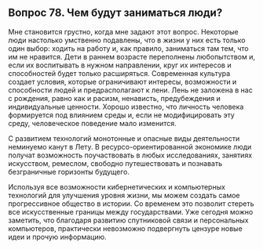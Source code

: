 ## Вопрос 78. Чем будут заниматься люди?

Мне становится грустно, когда мне задают этот вопрос. Некоторые люди настолько умственно подавлены, что в жизни у них есть только один выбор: ходить на работу и, как правило, заниматься там тем, что им не нравится. Дети в раннем возрасте переполнены любопытством и, если их воспитывать в нужном направлении, круг их интересов и способностей будет только расширяться. Современная культура создает условия, которые ограничивают интересы, возможности и способности людей и предрасполагают к лени. Лень не заложена в нас с рождения, равно как и расизм, ненависть, предубеждения и индивидуальные ценности. Хорошо известно, что личность человека формируется под влиянием среды и, если не модифицировать эту среду, человеческое поведение мало изменится.

С развитием технологий монотонные и опасные виды деятельности неминуемо канут в Лету. В ресурсо-ориентированной экономике люди получат возможность поучаствовать в любых исследованиях, занятиях искусством, ремеслом, свободно путешествовать и познавать безграничные горизонты будущего.

Используя все возможности кибернетических и компьютерных технологий для улучшения уровня жизни, мы можем создать самое прогрессивное общество в истории. Со временем это позволит стереть все искусственные границы между государствами. Уже сегодня можно заметить, что благодаря развитию спутниковой связи и персональных компьютеров, практически невозможно подвергнуть цензуре новые идеи и прочую информацию.